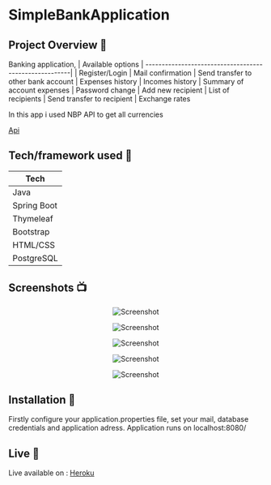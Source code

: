 # SimpleBankApplication

## Project Overview 🎉

Banking application,
| Available options
| -------------------------------------------------------|
| Register/Login 
| Mail confirmation
| Send transfer to other bank account
| Expenses history
| Incomes history
| Summary of account expenses
| Password change
| Add new recipient
| List of recipients
| Send transfer to recipient
| Exchange rates

<p>In this app i used NBP API to get all currencies</p> <a href="http://api.nbp.pl/">Api</a>

## Tech/framework used 🔧

| Tech                                                    
| -------------------------------------------------------|
| Java                           
| Spring Boot                          
| Thymeleaf   
| Bootstrap
| HTML/CSS 
| PostgreSQL 


## Screenshots 📺

<p align="center">
    <img src="https://i.imgur.com/c42k2fI.png" alt="Screenshot">
</p>

<p align="center">
    <img src="https://i.imgur.com/HphL44D.png" alt="Screenshot">
</p>

<p align="center">
    <img src="https://i.imgur.com/EAUcTea.png" alt="Screenshot">
</p>

<p align="center">
    <img src="https://i.imgur.com/ChuNnRr.png" alt="Screenshot">
</p>

<p align="center">
    <img src="https://i.imgur.com/1VLxPlB.png" alt="Screenshot">
</p>


## Installation 💾

Firstly configure your application.properties file, set your mail, database credentials and application adress.
Application runs on localhost:8080/

## Live 📍

Live available on : <a href="https://simplebanksaqie.herokuapp.com"/>Heroku</a>

